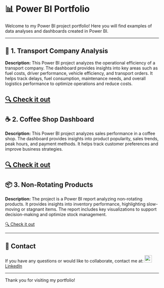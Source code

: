 # 📊 Power BI Portfolio

Welcome to my Power BI project portfolio! Here you will find examples of data analyses and dashboards created in Power BI. 

---

## 🚛 1. Transport Company Analysis
**Description:** 
This Power BI project analyzes the operational efficiency of a transport company. The dashboard provides insights into key areas such as fuel costs, driver performance, vehicle efficiency, and transport orders. It helps track delays, fuel consumption, maintenance needs, and overall logistics performance to optimize operations and reduce costs.

[🔍 Check it out](https://github.com/JakubGaz/Power-BI-Portfolio/blob/main/Transport%20Company%20-%20PDF.pdf)
---

## ☕ 2. Coffee Shop Dashboard
**Description:** 
This Power BI project analyzes sales performance in a coffee shop. The dashboard provides insights into product popularity, sales trends, peak hours, and payment methods. It helps track customer preferences and improve business strategies.

[🔍 Check it out](https://github.com/JakubGaz/Power-BI-Portfolio/blob/main/Coffee%20Shop%20Dashboard%20-%20PDF..pdf)
---

## 📦 3. Non-Rotating Products
**Description:** 
The project is a Power BI report analyzing non-rotating products. It provides insights into inventory performance, highlighting slow-moving or stagnant items. The report includes key visualizations to support decision-making and optimize stock management.

[🔍 Check it out](https://github.com/JakubGaz/Power-BI-Portfolio/blob/main/Non-Rotating%20Products%20-%20PDF.pdf)


---


## 📧 Contact
If you have any questions or would like to collaborate, contact me at:
<a href="https://www.linkedin.com/in/twoj-profil">
  <img src="https://cdn.jsdelivr.net/gh/devicons/devicon/icons/linkedin/linkedin-original.svg" width="24" height="24">
</a>
 [LinkedIn](https://www.linkedin.com/in/jakub-gazdowicz-a24367183/)

---

Thank you for visiting my portfolio!
